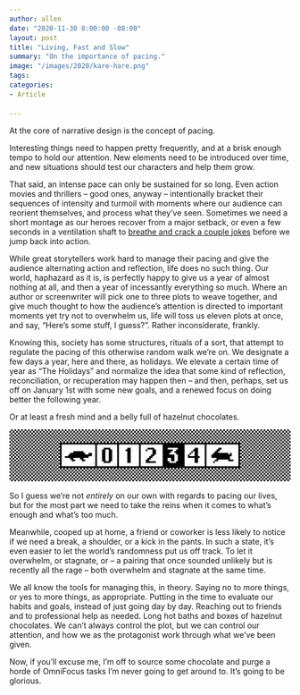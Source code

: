 ```yaml
---
author: allen
date: "2020-11-30 8:00:00 -08:00"
layout: post
title: "Living, Fast and Slow"
summary: "On the importance of pacing."
image: "/images/2020/kare-hare.png"
tags:
categories:
- Article

---
```


At the core of narrative design is the concept of pacing.

Interesting things need to happen pretty frequently, and at a brisk enough tempo to hold our attention. New elements need to be introduced over time, and new situations should test our characters and help them grow.

That said, an intense pace can only be sustained for so long. Even action movies and thrillers – good ones, anyway – intentionally bracket their sequences of intensity and turmoil with moments where our audience can reorient themselves, and process what they’ve seen. Sometimes we need a short montage as our heroes recover from a major setback, or even a few seconds in a ventilation shaft to [breathe and crack a couple jokes](https://www.youtube.com/watch?v=phs3i0onDDg) before we jump back into action.

While great storytellers work hard to manage their pacing and give the audience alternating action and reflection, life does no such thing. Our world, haphazard as it is, is perfectly happy to give us a year of almost nothing at all, and then a year of incessantly everything so much. Where an author or screenwriter will pick one to three plots to weave together, and give much thought to how the audience’s attention is directed to important moments yet try not to overwhelm us, life will toss us eleven plots at once, and say, “Here’s some stuff, I guess?”. Rather inconsiderate, frankly.

Knowing this, society has some structures, rituals of a sort, that attempt to regulate the pacing of this otherwise random walk we’re on. We designate a few days a year, here and there, as holidays. We elevate a certain time of year as “The Holidays” and normalize the idea that some kind of reflection, reconciliation, or recuperation may happen then – and then, perhaps, set us off on January 1st with some new goals, and a renewed focus on doing better the following year.

Or at least a fresh mind and a belly full of hazelnut chocolates.

<img src="/images/2020/speed.png"> 

So I guess we’re not *entirely* on our own with regards to pacing our lives, but for the most part we need to take the reins when it comes to what’s enough and what’s too much.

Meanwhile, cooped up at home, a friend or coworker is less likely to notice if we need a break, a shoulder, or a kick in the pants. In such a state, it’s even easier to let the world’s randomness put us off track. To let it overwhelm, or stagnate, or – a pairing that once sounded unlikely but is recently all the rage – both overwhelm and stagnate at the same time.

We all know the tools for managing this, in theory. Saying no to more things, or yes to more things, as appropriate. Putting in the time to evaluate our habits and goals, instead of just going day by day. Reaching out to friends and to professional help as needed. Long hot baths and boxes of hazelnut chocolates. We can’t always control the plot, but we can control our attention, and how we as the protagonist work through what we’ve been given.

Now, if you’ll excuse me, I’m off to source some chocolate and purge a horde of OmniFocus tasks I’m never going to get around to. It’s going to be glorious.

